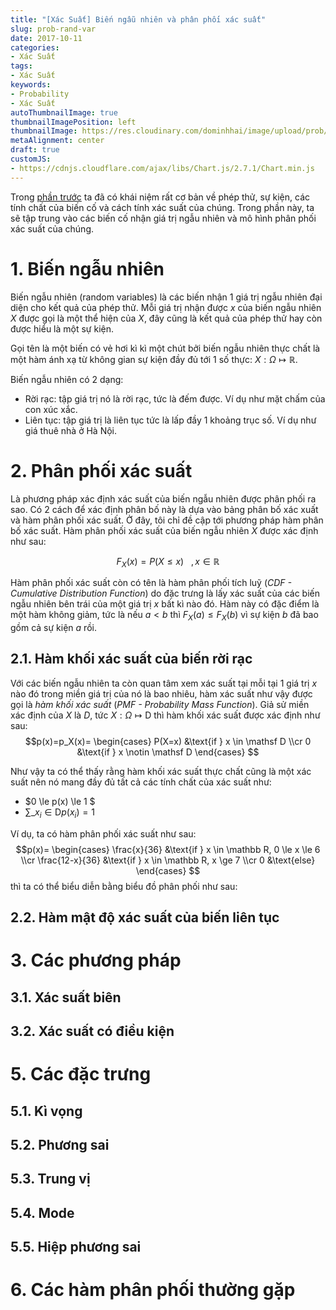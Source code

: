 ```yaml
---
title: "[Xác Suất] Biến ngẫu nhiên và phân phối xác suất"
slug: prob-rand-var
date: 2017-10-11
categories:
- Xác Suất
tags:
- Xác Suất
keywords:
- Probability
- Xác Suất
autoThumbnailImage: true
thumbnailImagePosition: left
thumbnailImage: https://res.cloudinary.com/dominhhai/image/upload/prob/icon.png
metaAlignment: center
draft: true
customJS:
- https://cdnjs.cloudflare.com/ajax/libs/Chart.js/2.7.1/Chart.min.js
---
```

Trong [phần trước](/vi/2017/10/what-is-prob/) ta đã có khái niệm rất cơ bản về phép thử, sự kiện, các tính chất của biến cố và cách tính xác suất của chúng. Trong phần này, ta sẽ tập trung vào các biến cố nhận giá trị ngẫu nhiên và mô hình phân phối xác suất của chúng.
<!--more-->

<!--toc-->
# 1. Biến ngẫu nhiên
Biến ngẫu nhiên (random variables) là các biến nhận 1 giá trị ngẫu nhiên đại diện cho kết quả của phép thử. Mỗi giá trị nhận được $x$ của biến ngẫu nhiên $X$ được gọi là một thể hiện của $X$, đây cũng là kết quả của phép thử hay còn được hiểu là một sự kiện.

Gọi tên là một biến có vẻ hơi kì kì một chút bởi biến ngẫu nhiên thực chất là một hàm ánh xạ từ không gian sự kiện đầy đủ tới 1 số thực: $X: \Omega \mapsto \mathbb{R}$.

Biến ngẫu nhiên có 2 dạng:

* Rời rạc: tập giá trị nó là rời rạc, tức là đếm được. Ví dụ như mặt chấm của con xúc xắc.
* Liên tục: tập giá trị là liên tục tức là lấp đầy 1 khoảng trục số. Ví dụ như giá thuê nhà ở Hà Nội.

# 2. Phân phối xác suất
Là phương pháp xác định xác suất của biến ngẫu nhiên được phân phối ra sao. Có 2 cách để xác định phân bố này là dựa vào bảng phân bố xác xuất và hàm phân phối xác suất. Ở đây, tôi chỉ đề cập tới phương pháp hàm phân bố xác suất. Hàm phân phối xác suất của biến ngẫu nhiên $X$ được xác định như sau:

$$F_X(x) = P(X \le x) ~~~, x \in \mathbb{R}$$

Hàm phân phối xác suất còn có tên là hàm phân phối tích luỹ (*CDF - Cumulative Distribution Function*) do đặc trưng là lấy xác suất của các biến ngẫu nhiên bên trái của một giá trị $x$ bất kì nào đó. Hàm này có đặc điểm là một hàm không giảm, tức là nếu $a<b$ thì $F_X(a) \le F_X(b)$ vì sự kiện $b$ đã bao gồm cả sự kiện $a$ rồi.

## 2.1. Hàm khối xác suất của biến rời rạc
Với các biến ngẫu nhiên ta còn quan tâm xem xác suất tại mỗi tại 1 giá trị $x$ nào đó trong miền giá trị của nó là bao nhiêu, hàm xác suất như vậy được gọi là *hàm khối xác suất* (*PMF - Probability Mass Function*). Giả sử miền xác định của $X$ là $D$, tức $X: \Omega \mapsto \mathsf D$ thì hàm khối xác suất được xác định như sau:
$$p(x)=p_X(x)=
\begin{cases}
P(X=x) &\text{if } x \in \mathsf D \\cr
0 &\text{if } x \notin \mathsf D
\end{cases}
$$

Như vậy ta có thể thấy rằng hàm khối xác suất thực chất cũng là một xác suất nên nó mang đầy đủ tất cả các tính chất của xác suất như:

* $0 \le p(x) \le 1 $
* $\displaystyle\sum\_{x_i \in \mathsf D}p(x_i)=1$

Ví dụ, ta có hàm phân phối xác suất như sau:
$$p(x)=
\begin{cases}
\frac{x}{36} &\text{if } x \in \mathbb R, 0 \le x \le 6 \\cr
\frac{12-x}{36} &\text{if } x \in \mathbb R, x \ge 7 \\cr
0 &\text{else}
\end{cases}
$$
thì ta có thể biểu diễn bằng biểu đồ phân phối như sau:
<canvas id="myChart" width="400" height="400"></canvas>

## 2.2. Hàm mật độ xác suất của biến liên tục
# 3. Các phương pháp
## 3.1. Xác suất biên
## 3.2. Xác suất có điều kiện
# 5. Các đặc trưng
## 5.1. Kì vọng
## 5.2. Phương sai
## 5.3. Trung vị
## 5.4. Mode
## 5.5. Hiệp phương sai
# 6. Các hàm phân phối thường gặp
<script>
function fnMain() {
  var ctx = document.getElementById("myChart");
var myChart = new Chart(ctx, {
    type: 'bar',
    data: {
        labels: ["Red", "Blue", "Yellow", "Green", "Purple", "Orange"],
        datasets: [{
            label: '# of Votes',
            data: [12, 19, 3, 5, 2, 3],
            backgroundColor: [
                'rgba(255, 99, 132, 0.2)',
                'rgba(54, 162, 235, 0.2)',
                'rgba(255, 206, 86, 0.2)',
                'rgba(75, 192, 192, 0.2)',
                'rgba(153, 102, 255, 0.2)',
                'rgba(255, 159, 64, 0.2)'
            ],
            borderColor: [
                'rgba(255,99,132,1)',
                'rgba(54, 162, 235, 1)',
                'rgba(255, 206, 86, 1)',
                'rgba(75, 192, 192, 1)',
                'rgba(153, 102, 255, 1)',
                'rgba(255, 159, 64, 1)'
            ],
            borderWidth: 1
        }]
    },
    options: {
        scales: {
            yAxes: [{
                ticks: {
                    beginAtZero:true
                }
            }]
        }
    }
});
}
</script>
